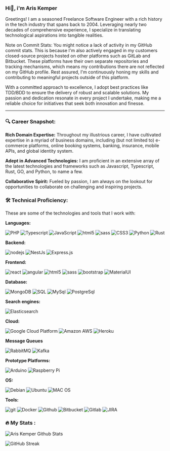 ### Hi👋, i'm Aris Kemper
Greetings! I am a seasoned Freelance Software Engineer with a rich history in the tech industry that spans back to 2004. Leveraging nearly two decades of comprehensive experience, I specialize in translating technological aspirations into tangible realities.

Note on Commit Stats: You might notice a lack of activity in my GitHub commit stats. This is because I'm also actively engaged in my customers closed-source projects hosted on other platforms such as GitLab and Bitbucket. These platforms have their own separate repositories and tracking mechanisms, which means my contributions there are not reflected on my GitHub profile. Rest assured, I'm continuously honing my skills and contributing to meaningful projects outside of this platform.

With a committed approach to excellence, I adopt best practices like TDD/BDD to ensure the delivery of robust and scalable solutions. My passion and dedication resonate in every project I undertake, making me a reliable choice for initiatives that seek both innovation and finesse.

____

### 🔍 Career Snapshot:

<b>Rich Domain Expertise:</b> Throughout my illustrious career, I have cultivated expertise in a myriad of business domains, including (but not limited to) e-commerce platforms, online booking systems, banking, insurance, mobile APIs, and global identity system.

<b>Adept in Advanced Technologies:</b> I am proficient in an extensive array of the latest technologies and frameworks such as Javascript, Typescript, Rust, GO, and Python, to name a few.

<b>Collaborative Spirit:</b> Fueled by passion, I am always on the lookout for opportunities to collaborate on challenging and inspiring projects.

### :hammer_and_wrench: Technical Proficiency:

These are some of the technologies and tools that I work with:

<b>Languages:</b>
<p>
  <img alt="PHP" src="https://img.shields.io/badge/PHP-777BB4?style=flat-square&logo=php&logoColor=white" />
  <img alt="Typescript" src="https://img.shields.io/badge/TypeScript-007ACC?style=flat-square&logo=typescript&logoColor=white" />
  <img alt="JavaScript" src="https://img.shields.io/badge/JavaScript-F7DF1E?style=flat-square&logo=javascript&logoColor=black" />
  <img alt="html5" src="https://img.shields.io/badge/-HTML5-E34F26?style=flat-square&logo=html5&logoColor=white" />
  <img alt="sass" src="https://img.shields.io/badge/-Sass-CC6699?style=flat-square&logo=sass&logoColor=white" />
  <img alt="CSS3" src="https://img.shields.io/badge/CSS3-1572B6?style=flat-square&logo=css3&logoColor=white" />
  <img alt="Python" src="https://img.shields.io/badge/Python-14354C?style=flat-square&logo=python&logoColor=white" />
  <img alt="Rust" src="https://img.shields.io/badge/Rust-000000?style=flat-square&logo=rust&logoColor=white" />
</p>

<b>Backend:</b>
<p>
  <img alt="nodejs" src="https://img.shields.io/badge/-%20Nodejs-339933?style=flat-square&logo=Node.js&logoColor=white&color=339933" />
  <img alt="NestJs" src="https://img.shields.io/badge/-NestJs-ea2845?style=flat-square&logo=nestjs&logoColor=white" />
  <img alt="Express.js" src="https://img.shields.io/badge/Express.js-404D59?style=flat-squarelogoColor=white"" />
</p>

<b>Frontend:</b>
<p>
  <img alt="react" src="https://img.shields.io/badge/-React-45b8d8?style=flat-square&logo=react&logoColor=white" />
  <img alt="angular" src="https://img.shields.io/badge/-Angular-DD0031?style=flat-square&logo=angular&logoColor=white" />
  <img alt="html5" src="https://img.shields.io/badge/-HTML5-E34F26?style=flat-square&logo=html5&logoColor=white" />
  <img alt="sass" src="https://img.shields.io/badge/-Sass-CC6699?style=flat-square&logo=sass&logoColor=white" />
  <img alt="bootstrap" src="https://img.shields.io/badge/Bootstrap-563D7C?style=flat-square&logo=bootstrap&logoColor=white" />
  <img alt="MaterialUI" src="https://img.shields.io/badge/Material--UI-0081CB?style=flat-square&logo=material-ui&logoColor=white" />
</p>

<b>Database:</b>
<p>
  <img alt="MongoDB" src="https://img.shields.io/badge/-MongoDB-13aa52?style=flat-square&logo=mongodb&logoColor=white" />
  <img alt="SQL" src="https://img.shields.io/badge/-SQL%20Server-CC2927?style=flat-square&logo=microsoft-sql-server&logoColor=white" />
  <img alt="MySql" src="https://img.shields.io/badge/-MySQL-4479A1?style=flat-square&logo=mysql&logoColor=white" />
  <img alt="PostgreSql" src="https://img.shields.io/badge/-PostgreSQL-316192?style=flat-square&logo=postgresql&logoColor=white" />
</p>

<b>Search engines:</b>
<p>
  <img alt="Elasticsearch" src="https://img.shields.io/badge/Elastic_Search-005571?style=flat-square&logo=elasticsearch&logoColor=white" />
</p>

<b>Cloud:</b>
<p>
  <img alt="Google Cloud Platform" src="https://img.shields.io/badge/-Google_Cloud_Platform-1a73e8?style=flat-square&logo=google-cloud&logoColor=white" />
  <img alt="Amazon AWS" src="https://img.shields.io/badge/Amazon_AWS-232F3E?style=flat-square&logo=amazon-aws&logoColor=white" />
  <img alt="Heroku" src="https://img.shields.io/badge/Heroku-430098?style=flat-square&logo=heroku&logoColor=white" />
</p>

<b>Message Queues</b>
<p>
  <img alt="RabbitMQ" src="https://img.shields.io/badge/rabbitmq-%23FF6600.svg?&style=flat-square&logo=rabbitmq&logoColor=white" />
  <img alt="Kafka" src="https://img.shields.io/badge/kafka-%23FF6600.svg?&style=flat-square&logo=kafka&logoColor=white" />
</p>

<b>Prototype Platforms:</b>
<p>
  <img alt="Arduino" src="https://img.shields.io/badge/Arduino-00979D?style=flat-square&logo=Arduino&logoColor=white" />
  <img alt="Raspberry Pi" src="https://img.shields.io/badge/Raspberry%20Pi-A22846?style=flat-square&logo=Raspberry%20Pi&logoColor=white" />
</p>

<b>OS:</b>
<p>
  <img alt="Debian" src="https://img.shields.io/badge/Arduino-00979D?style=flat-square&logo=Arduino&logoColor=white" />
  <img alt="Ubuntu" src="https://img.shields.io/badge/Ubuntu-E95420?style=flat-square&logo=ubuntu&logoColor=white" />
  <img alt="MAC OS" src="https://img.shields.io/badge/mac%20os-000000?style=flat-square&logo=apple&logoColor=white" />
</p>

<b>Tools:</b>
<p>
  <img alt="git" src="https://img.shields.io/badge/-Git-F05032?style=flat-square&logo=git&logoColor=white" />
  <img alt="Docker" src="https://img.shields.io/badge/-Docker-46a2f1?style=flat-square&logo=docker&logoColor=white" />
  <img alt="Github" src="https://img.shields.io/badge/-GitHub-181717?style=flat-square&logo=github&logoColor=white" />
  <img alt="Bitbucket" src="https://img.shields.io/badge/-BitBucket-darkblue?style=flat-square&logo=bitbucket" />
  <img alt="Gitlab" src="https://img.shields.io/badge/-GitLab-darkblue?style=flat-square&logo=gitlab" />
  <img alt="JIRA" src="https://img.shields.io/badge/-JIRA-0052CC?style=flat-square&logo=jira" />
</p>

### :fire: My Stats :
![Aris Kemper Github Stats](https://github-readme-stats-pi-ten-49.vercel.app/api?username=ariskemper&theme=vue&include_all_commits=true)

![GitHub Streak](https://streak-stats.demolab.com/?user=ariskemper)
